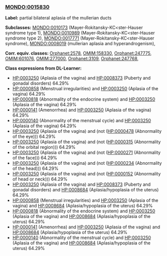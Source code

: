 
### [MONDO:0015830](http://purl.obolibrary.org/obo/MONDO_0015830)
**Label:** partial bilateral aplasia of the mullerian ducts

**Subclasses:** [MONDO:0010173](http://purl.obolibrary.org/obo/MONDO_0010173) (Mayer-Rokitansky-KC<ster-Hauser syndrome type 1), [MONDO:0010989](http://purl.obolibrary.org/obo/MONDO_0010989) (Mayer-Rokitansky-KC<ster-Hauser syndrome type 2), [MONDO:0017771](http://purl.obolibrary.org/obo/MONDO_0017771) (Mayer-Rokitansky-KC<ster-Hauser syndrome), [MONDO:0008019](http://purl.obolibrary.org/obo/MONDO_0008019) (mullerian aplasia and hyperandrogenism), 

**Corr. equiv. classes:** [Orphanet:2578](http://www.orpha.net/ORDO/Orphanet_2578), [OMIM:158330](http://purl.obolibrary.org/obo/OMIM_158330), [Orphanet:247775](http://www.orpha.net/ORDO/Orphanet_247775), [OMIM:601076](http://purl.obolibrary.org/obo/OMIM_601076), [OMIM:277000](http://purl.obolibrary.org/obo/OMIM_277000), [Orphanet:3109](http://www.orpha.net/ORDO/Orphanet_3109), [Orphanet:247768](http://www.orpha.net/ORDO/Orphanet_247768), 

**Class expressions from DL-Learner:**

- [HP:0003250](http://purl.obolibrary.org/obo/HP_0003250) (Aplasia of the vagina) and [HP:0008373](http://purl.obolibrary.org/obo/HP_0008373) (Puberty and gonadal disorders) 64.29%
- [HP:0000858](http://purl.obolibrary.org/obo/HP_0000858) (Menstrual irregularities) and [HP:0003250](http://purl.obolibrary.org/obo/HP_0003250) (Aplasia of the vagina) 64.29%
- [HP:0000818](http://purl.obolibrary.org/obo/HP_0000818) (Abnormality of the endocrine system) and [HP:0003250](http://purl.obolibrary.org/obo/HP_0003250) (Aplasia of the vagina) 64.29%
- [HP:0000141](http://purl.obolibrary.org/obo/HP_0000141) (Amenorrhea) and [HP:0003250](http://purl.obolibrary.org/obo/HP_0003250) (Aplasia of the vagina) 64.29%
- [HP:0000140](http://purl.obolibrary.org/obo/HP_0000140) (Abnormality of the menstrual cycle) and [HP:0003250](http://purl.obolibrary.org/obo/HP_0003250) (Aplasia of the vagina) 64.29%
- [HP:0003250](http://purl.obolibrary.org/obo/HP_0003250) (Aplasia of the vagina) and (not ([HP:0000478](http://purl.obolibrary.org/obo/HP_0000478) (Abnormality of the eye))) 64.29%
- [HP:0003250](http://purl.obolibrary.org/obo/HP_0003250) (Aplasia of the vagina) and (not ([HP:0000315](http://purl.obolibrary.org/obo/HP_0000315) (Abnormality of the orbital region))) 64.29%
- [HP:0003250](http://purl.obolibrary.org/obo/HP_0003250) (Aplasia of the vagina) and (not ([HP:0000271](http://purl.obolibrary.org/obo/HP_0000271) (Abnormality of the face))) 64.29%
- [HP:0003250](http://purl.obolibrary.org/obo/HP_0003250) (Aplasia of the vagina) and (not ([HP:0000234](http://purl.obolibrary.org/obo/HP_0000234) (Abnormality of the head))) 64.29%
- [HP:0003250](http://purl.obolibrary.org/obo/HP_0003250) (Aplasia of the vagina) and (not ([HP:0000152](http://purl.obolibrary.org/obo/HP_0000152) (Abnormality of head or neck))) 64.29%
- [HP:0003250](http://purl.obolibrary.org/obo/HP_0003250) (Aplasia of the vagina) and [HP:0008373](http://purl.obolibrary.org/obo/HP_0008373) (Puberty and gonadal disorders) and [HP:0008684](http://purl.obolibrary.org/obo/HP_0008684) (Aplasia/hypoplasia of the uterus) 64.29%
- [HP:0000858](http://purl.obolibrary.org/obo/HP_0000858) (Menstrual irregularities) and [HP:0003250](http://purl.obolibrary.org/obo/HP_0003250) (Aplasia of the vagina) and [HP:0008684](http://purl.obolibrary.org/obo/HP_0008684) (Aplasia/hypoplasia of the uterus) 64.29%
- [HP:0000818](http://purl.obolibrary.org/obo/HP_0000818) (Abnormality of the endocrine system) and [HP:0003250](http://purl.obolibrary.org/obo/HP_0003250) (Aplasia of the vagina) and [HP:0008684](http://purl.obolibrary.org/obo/HP_0008684) (Aplasia/hypoplasia of the uterus) 64.29%
- [HP:0000141](http://purl.obolibrary.org/obo/HP_0000141) (Amenorrhea) and [HP:0003250](http://purl.obolibrary.org/obo/HP_0003250) (Aplasia of the vagina) and [HP:0008684](http://purl.obolibrary.org/obo/HP_0008684) (Aplasia/hypoplasia of the uterus) 64.29%
- [HP:0000140](http://purl.obolibrary.org/obo/HP_0000140) (Abnormality of the menstrual cycle) and [HP:0003250](http://purl.obolibrary.org/obo/HP_0003250) (Aplasia of the vagina) and [HP:0008684](http://purl.obolibrary.org/obo/HP_0008684) (Aplasia/hypoplasia of the uterus) 64.29%


